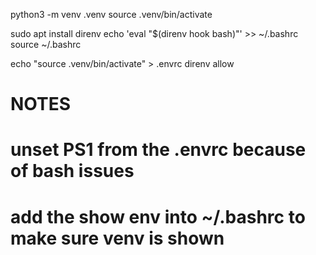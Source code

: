
python3 -m venv .venv
source .venv/bin/activate


sudo apt install direnv
echo 'eval "$(direnv hook bash)"' >> ~/.bashrc
source ~/.bashrc

echo "source .venv/bin/activate" > .envrc
direnv allow

# NOTES
# unset PS1 from the .envrc because of bash issues
# add the show env into ~/.bashrc to make sure venv is shown


